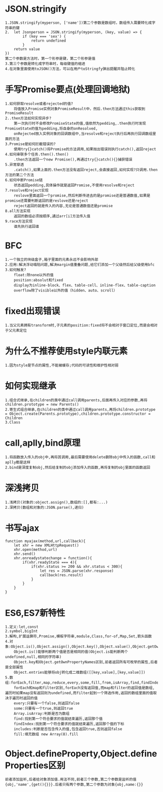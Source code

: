 # JSON.stringify
    1.JSON.stringify(myperson, ['name'])第二个参数是数组时，数组传入需要转化成字符串的键
    2.  let Jsonperson = JSON.stringify(myperson, (key, value) => {
            if (key === 'sex') {
                return undefined
            }
        return value
    })
    第二个参数是方法时，第一个形参是键，第二个形参是值
    3.第三个参数是转化成字符串时，每级键值的缩进
    4.在对象里面使用toJSON()方法，可以在用户toStringfy弹出提醒并阻止转化
# 手写Promise要点(处理回调地狱)
    1.如何获取resolve或者rejected的值?
        将值放入Promise实例对象PromiseResult中，然后.then方法通过this获取到PromiseResult
    2..then方法如何实现异步?
        第一次执行时不会修改PromiseState的值,值依然为pedding,.then执行时发现PromiseState的值为pedding,将自身的onResolved,
        onRejected放入实例对象的回调数组中,当resolve和reject执行后再执行回调数组里面的方法
    3.Promise是如何拦截错误的?
        使用try{}catch()将Promise的方法调用,如果抛出错误则执行catch(),返回reject
    4.如何串联多个任务.then().then()
        .then方法返回一个new Promise(),再通过try{}catch(){}捕获错误
    5.异常穿透
        .catch(),如果上面的.then方法没有返回reject,会直接返回,如何实现?只调用.then方法的第二个方法
    6.如何中断Promise链
        状态返回pedding,具体操作就是返回Promise,不使用resolve和reject
    7.resolve和reject实现
        reslove里面返回一个promise,然后判断传进去的是promise还是普通数值,如果是promise还需要判断返回的是reslove还是reject
        reject返回的就是传入的内容,无论是普通数值还是promise
    8.all方法实现
        返回的数组必须按顺序,通过arr[i]方法传入值
    9.race方法实现
        谁先执行返回谁
# BFC
    1.一个独立的块级盒子,箱子里面的元素永远不会影响外部
    2.应用:解决浮动塌陷问题,解决margin值重叠问题,给它们添加一个父级然后给父级使用bfc
    3.如何触发?
        float:除none以外的值
        position:absolut和fixed
        display为inline-block、flex、table-cell、inline-flex、table-caption
        overflow除了visible以外的值（hidden、auto、scroll）
# fixed出现错误
    1.当父元素拥有transform时,子元素的position:fixed将不会相对于窗口定位,而是会相对于父元素定位
# 为什么不推荐使用style内联元素
    1.因为style是节点的属性,不能被缓存;代码的可读性和维护性相对弱
# 如何实现继承
    1.组合式继承,在children的类中通过call调用parents,后面再传入对应的参数,再将children.prototype = new Parents()
    2.寄生式组合继承,在children的类中通过call调用parents,再将children.prototype = Object.create(Parents.prototype),children.prototype.constructor = Children
    3.Class
# call,aplly,bind原理
    1.将函数放入传入的obj中,再将其调用,最后需要使用delete删除obj中传入的函数,call和aplly都是这样
    2.bind是深度复制obj,然后给复制的obj添加传入的函数,再将复制的obj里面的函数返回
# 深浅拷贝
    1.浅拷贝(对象的:object.assign(),数组的:[],都有:...)
    2.深拷贝(数组和对象的:JSON.parse(),递归)
# 书写ajax
    function myajax(method,url,callback){
        let xhr = new XMLHttpRequest()
        xhr.open(method,url)
        xhr.send()
        xhr.onreadystatechange = function(){
            if(xhr.readyState === 4){
                if(xhr.status >= 200 && xhr.status < 300){
                    let res = JSON.parse(xhr.response)
                    callback(res.result)
                }
            }
        }
    }
# ES6,ES7新特性
    1.定义:let,const
    2.symbol,bigInt
    3.解构,扩展运算符,Promise,模板字符串,module,Class,for-of,Map,Set,箭头函数
    4.对象:Object.is(),Object.assign(),Object.key(),Object.value(),Object.getOwnPropertyNames(),Object.entries()
        Object.is()能够判断两个值是否是相同的值(Object.is能判断两个undefined,null,相同的字符串)
        Object.key和Object.getOwnPropertyNames区别,前者返回所有可枚举的属性,后者是全部属性
        Object.entries能够将obj转化成二维数组([[key,value],[key,value]])
    5.数组:forEach,filter,map,reduce,every,some,fill,from,isArray,find,findIndex,includes
        forEach和map和filter区别,forEach没有返回值,而map和filter的返回值是数组,遍历时如果map没有返回则为undefined,而filter起到一个筛选作用,返回的数组里面的值取决于遍历时返回的值
        every:只要有一个false,则返回false
        some:只要有一个true,则返回true
        Array.isArray:判断是否为数组
        find:找到第一个符合要求的值就结束遍历,返回那个值
        findIndex:找到第一个符合要求的值就结束遍历,返回那个值的下标
        includes:判断是否包含传入的值,包含返回true,否则返回false
        fill:填充数组 new Array(8).fill
# Object.defineProperty,Object.defineProperties区别
    前者添加监听,后者给对象添加值.用法不同,前者三个参数,第二个参数是监听的值{obj,'name',{get(){}}}.后者只有两个参数,第二个参数为对象{obj,name:{}}
# 

